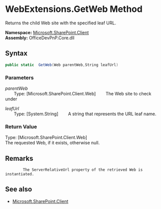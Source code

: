 # WebExtensions.GetWeb Method  
Returns the child Web site with the specified leaf URL.  

**Namespace:** [Microsoft.SharePoint.Client](Microsoft.SharePoint.Client.md)  
**Assembly:** OfficeDevPnP.Core.dll  
## Syntax
```C#
public static  GetWeb(Web parentWeb,String leafUrl)
```
### Parameters
*parentWeb*  
&emsp;&emsp;Type: [Microsoft.SharePoint.Client.Web] 
&emsp;&emsp;The Web site to check under  
  
*leafUrl*  
&emsp;&emsp;Type: [System.String] 
&emsp;&emsp;A string that represents the URL leaf name.  
  
### Return Value
Type: [Microsoft.SharePoint.Client.Web]  
The requested Web, if it exists, otherwise null.

## Remarks 

            The ServerRelativeUrl property of the retrieved Web is instantiated.
            
## See also
- [Microsoft.SharePoint.Client](Microsoft.SharePoint.Client.md)

